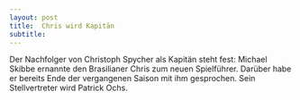 ```yaml
---
layout: post
title:  Chris wird Kapitän
subtitle:  
---
```


Der Nachfolger von Christoph Spycher als Kapitän steht fest: Michael Skibbe ernannte den Brasilianer Chris zum neuen Spielführer. Darüber habe er bereits Ende der vergangenen Saison mit ihm gesprochen. Sein Stellvertreter wird Patrick Ochs.


